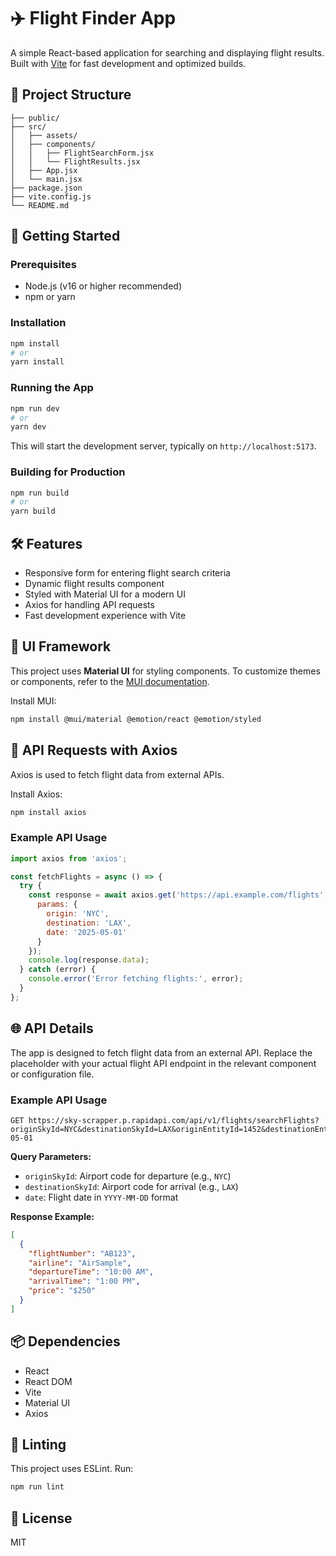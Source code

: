 
# ✈️ Flight Finder App

A simple React-based application for searching and displaying flight results. Built with [Vite](https://vitejs.dev/) for fast development and optimized builds.

## 📁 Project Structure

```
├── public/
├── src/
│   ├── assets/
│   ├── components/
│   │   ├── FlightSearchForm.jsx
│   │   └── FlightResults.jsx
│   ├── App.jsx
│   └── main.jsx
├── package.json
├── vite.config.js
└── README.md
```

## 🚀 Getting Started

### Prerequisites

- Node.js (v16 or higher recommended)
- npm or yarn

### Installation

```bash
npm install
# or
yarn install
```

### Running the App

```bash
npm run dev
# or
yarn dev
```

This will start the development server, typically on `http://localhost:5173`.

### Building for Production

```bash
npm run build
# or
yarn build
```

## 🛠 Features

- Responsive form for entering flight search criteria
- Dynamic flight results component
- Styled with Material UI for a modern UI
- Axios for handling API requests
- Fast development experience with Vite

## 🎨 UI Framework

This project uses **Material UI** for styling components. To customize themes or components, refer to the [MUI documentation](https://mui.com/material-ui/getting-started/overview/).

Install MUI:

```bash
npm install @mui/material @emotion/react @emotion/styled
```

## 🔌 API Requests with Axios

Axios is used to fetch flight data from external APIs.

Install Axios:

```bash
npm install axios
```

### Example API Usage

```js
import axios from 'axios';

const fetchFlights = async () => {
  try {
    const response = await axios.get('https://api.example.com/flights', {
      params: {
        origin: 'NYC',
        destination: 'LAX',
        date: '2025-05-01'
      }
    });
    console.log(response.data);
  } catch (error) {
    console.error('Error fetching flights:', error);
  }
};
```

## 🌐 API Details

The app is designed to fetch flight data from an external API. Replace the placeholder with your actual flight API endpoint in the relevant component or configuration file.

### Example API Usage

```
GET https://sky-scrapper.p.rapidapi.com/api/v1/flights/searchFlights?originSkyId=NYC&destinationSkyId=LAX&originEntityId=1452&destinationEntityId=1452&date=2025-05-01
```

**Query Parameters:**

- `originSkyId`: Airport code for departure (e.g., `NYC`)
- `destinationSkyId`: Airport code for arrival (e.g., `LAX`)
- `date`: Flight date in `YYYY-MM-DD` format

**Response Example:**

```json
[
  {
    "flightNumber": "AB123",
    "airline": "AirSample",
    "departureTime": "10:00 AM",
    "arrivalTime": "1:00 PM",
    "price": "$250"
  }
]
```

## 📦 Dependencies

- React
- React DOM
- Vite
- Material UI
- Axios

## 🧪 Linting

This project uses ESLint. Run:

```bash
npm run lint
```

## 📄 License

MIT
